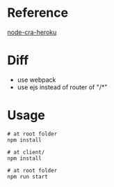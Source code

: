 # Reference
[node-cra-heroku](https://github.com/mars/heroku-cra-node)

# Diff
* use webpack
* use ejs instead of router of "/\*"

# Usage
```
# at root folder
npm install

# at client/
npm install

# at root folder
npm run start
```
